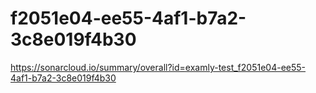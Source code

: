 # f2051e04-ee55-4af1-b7a2-3c8e019f4b30
https://sonarcloud.io/summary/overall?id=examly-test_f2051e04-ee55-4af1-b7a2-3c8e019f4b30
